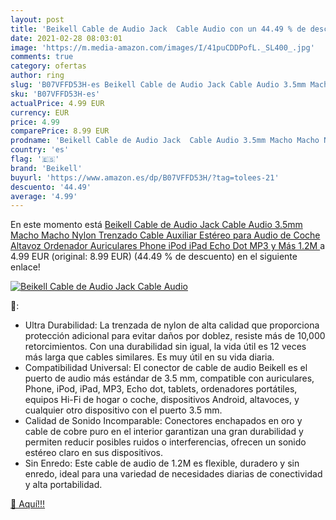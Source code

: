```yaml
---
layout: post
title: 'Beikell Cable de Audio Jack  Cable Audio con un 44.49 % de descuento'
date: 2021-02-28 08:03:01
image: 'https://m.media-amazon.com/images/I/41puCDDPofL._SL400_.jpg'
comments: true
category: ofertas
author: ring
slug: 'B07VFFD53H-es Beikell Cable de Audio Jack Cable Audio 3.5mm Macho Macho...'
sku: 'B07VFFD53H-es'
actualPrice: 4.99 EUR
currency: EUR
price: 4.99
comparePrice: 8.99 EUR
prodname: 'Beikell Cable de Audio Jack  Cable Audio 3.5mm Macho Macho Nylon Trenzado Cable Auxiliar Estéreo para Audio de Coche  Altavoz  Ordenador  Auriculares  Phone  iPod  iPad  Echo Dot  MP3 y Más 1.2M '
country: 'es'
flag: '🇪🇸'
brand: 'Beikell'
buyurl: 'https://www.amazon.es/dp/B07VFFD53H/?tag=tolees-21'
descuento: '44.49'
average: '4.99'
---
```


En este momento está [Beikell Cable de Audio Jack  Cable Audio 3.5mm Macho Macho Nylon Trenzado Cable Auxiliar Estéreo para Audio de Coche  Altavoz  Ordenador  Auriculares  Phone  iPod  iPad  Echo Dot  MP3 y Más 1.2M ](https://www.amazon.es/dp/B07VFFD53H/?tag=tolees-21) a 4.99 EUR (original: 8.99 EUR) (44.49 %  de descuento) en el siguiente enlace!

[![Beikell Cable de Audio Jack  Cable Audio](https://m.media-amazon.com/images/I/41puCDDPofL._SL400_.jpg)](https://www.amazon.es/dp/B07VFFD53H/?tag=tolees-21)

🔎:

- Ultra Durabilidad: La trenzada de nylon de alta calidad que proporciona protección adicional para evitar daños por doblez, resiste más de 10,000 retorcimientos. Con una durabilidad sin igual, la vida útil es 12 veces más larga que cables similares. Es muy útil en su vida diaria.
- Compatibilidad Universal: El conector de cable de audio Beikell es el puerto de audio más estándar de 3.5 mm, compatible con auriculares, Phone, iPod, iPad, MP3, Echo dot, tablets, ordenadores portátiles, equipos Hi-Fi de hogar o coche, dispositivos Android, altavoces, y cualquier otro dispositivo con el puerto 3.5 mm.
- Calidad de Sonido Incomparable: Conectores enchapados en oro y cable de cobre puro en el interior garantizan una gran durabilidad y permiten reducir posibles ruidos o interferencias, ofrecen un sonido estéreo claro en sus dispositivos.
- Sin Enredo: Este cable de audio de 1.2M es flexible, duradero y sin enredo, ideal para una variedad de necesidades diarias de conectividad y alta portabilidad.

[🛒 Aquí!!!](https://www.amazon.es/dp/B07VFFD53H/?tag=tolees-21)
